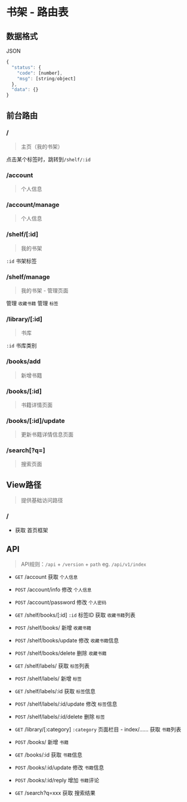 # 书架 - 路由表

## 数据格式
JSON
```js
{
  "status": {
    "code": [number],
    "msg": [string/object]
  },
  "data": {}
}
```

## 前台路由
### /
> 主页（我的书架）

点击某个标签时，跳转到`/shelf/:id`

### /account
> 个人信息

### /account/manage
> 个人信息

### /shelf/[:id]
> 我的书架

`:id` 书架标签

### /shelf/manage
> 我的书架 - 管理页面

管理 `收藏书籍`
管理 `标签`

### /library/[:id]
> 书库

`:id` 书库类别

### /books/add
> 新增书籍

### /books/[:id]
> 书籍详情页面

### /books/[:id]/update
> 更新书籍详情信息页面


### /search[?q=]
> 搜索页面

## View路径
> 提供基础访问路径

### /
- 获取 首页框架

## API
> API规则：`/api` + `/version` + `path`
  eg. `/api/v1/index`

- `GET` /account
获取 `个人信息`

- `POST` /account/info
修改 `个人信息`

- `POST` /account/password
修改 `个人密码`

- `GET` /shelf/books/[:id]
`:id` 标签ID
获取 `收藏书籍`列表

- `POST` /shelf/books/
新增 `收藏书籍`

- `POST` /shelf/books/update
修改 `收藏书籍`信息

- `POST` /shelf/books/delete
删除 `收藏书籍`

- `GET` /shelf/labels/
获取 `标签`列表

- `POST` /shelf/labels/
新增 `标签`

- `GET` /shelf/labels/:id
获取 `标签`信息

- `POST` /shelf/labels/:id/update
修改 `标签`信息

- `POST` /shelf/labels/:id/delete
删除 `标签`

- `GET` /library/[:category]
`:category` 页面栏目 - index/……
获取 `书籍`列表

- `POST` /books/
新增 `书籍`

- `GET` /books/:id
获取 `书籍`信息

- `POST` /books/:id/update
修改 `书籍`信息

- `POST` /books/:id/reply
增加 `书籍`评论

- `GET` /search?q=xxx
获取 搜索结果